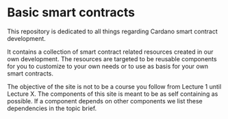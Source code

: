 # Basic smart contracts

This repository is dedicated to all things regarding Cardano smart contract development.

It contains a collection of smart contract related resources created in our own development. The resources are targeted to be reusable components for you to customize to your own needs or to use as basis for your own smart contracts.

The objective of the site is not to be a course you follow from Lecture 1 until Lecture X. The components of this site is meant to be as self containing as possible. If a component depends on other components we list these dependencies in the topic brief.

